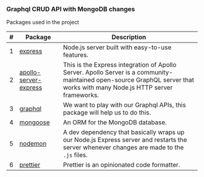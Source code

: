 ### Graphql CRUD API with MongoDB changes

Packages used in the project

| #   | Package                                                                        | Description                                                                                                                                                             |
|-----|--------------------------------------------------------------------------------|-------------------------------------------------------------------------------------------------------------------------------------------------------------------------|
| 1   | [express](https://github.com/expressjs/express#readme)                         | Node.js server built with easy-to-use features.                                                                                                                         |
| 2   | [apollo-server-express](https://github.com/apollographql/apollo-server#readme) | This is the Express integration of Apollo Server. Apollo Server is a community-maintained open-source GraphQL server that works with many Node.js HTTP server frameworks. |
| 3   | [graphql](https://github.com/graphql/graphql-js#readme)                        | We want to play with our Graphql APIs, this package will help us to do this.                                                                                            |
| 4   | [mongoose](https://github.com/Automattic/mongoose#readme)                      | An ORM for the MongoDB database.                                                                                                                                        |
| 5   | [nodemon](https://github.com/remy/nodemon#readme)                              | A dev dependency that basically wraps up our Node.js Express server and restarts the server whenever changes are made to the `.js` files.                               |
| 6   | [prettier](https://github.com/prettier/prettier#readme)                        | Prettier is an opinionated code formatter.                                                                                                                              |
